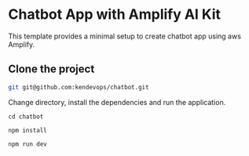 # Chatbot App with Amplify AI Kit

This template provides a minimal setup to create chatbot app using aws Amplify.

## Clone the project

```bash
git git@github.com:kendevops/chatbot.git
```
Change directory, install the dependencies and run the application. 

```
cd chatbot
```
```
npm install
```
```bash
npm run dev
```

